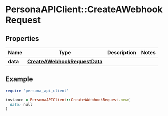 # PersonaAPIClient::CreateAWebhookRequest

## Properties

| Name | Type | Description | Notes |
| ---- | ---- | ----------- | ----- |
| **data** | [**CreateAWebhookRequestData**](CreateAWebhookRequestData.md) |  |  |

## Example

```ruby
require 'persona_api_client'

instance = PersonaAPIClient::CreateAWebhookRequest.new(
  data: null
)
```

